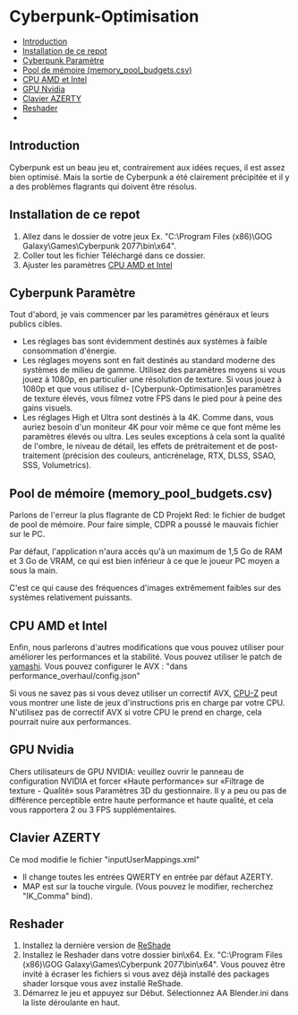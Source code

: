 # Cyberpunk-Optimisation

  - [Introduction](#introduction)
  - [Installation de ce repot](#installation-de-ce-repot)
  - [Cyberpunk Paramètre](#cyberpunk-paramètre)
  - [Pool de mémoire (memory_pool_budgets.csv)](#pool-de-mémoire-memory_pool_budgetscsv)
  - [CPU AMD et Intel](#cpu-amd-et-intel)
  - [GPU Nvidia](#gpu-nvidia)
  - [Clavier AZERTY](#clavier-azerty)
  - [Reshader](#reshader)
  - 
## Introduction
Cyberpunk est un beau jeu et, contrairement aux idées reçues, il est assez bien optimisé. Mais la sortie de Cyberpunk a été clairement précipitée et il y a des problèmes flagrants qui doivent être résolus.

## Installation de ce repot
1. Allez dans le dossier de votre jeux Ex. "C:\Program Files (x86)\GOG Galaxy\Games\Cyberpunk 2077\bin\x64".
2. Coller tout les fichier Téléchargé dans ce dossier.
3. Ajuster les paramètres [CPU AMD et Intel](#cpu-amd-et-intel)

## Cyberpunk Paramètre
Tout d'abord, je vais commencer par les paramètres généraux et leurs publics cibles.
- Les réglages bas sont évidemment destinés aux systèmes à faible consommation d'énergie.
- Les réglages moyens sont en fait destinés au standard moderne des systèmes de milieu de gamme. Utilisez des paramètres moyens si vous jouez à 1080p, en particulier une résolution de texture. Si vous jouez à 1080p et que vous utilisez d- [Cyberpunk-Optimisation]es paramètres de texture élevés, vous filmez votre FPS dans le pied pour à peine des gains visuels.
- Les réglages High et Ultra sont destinés à la 4K. Comme dans, vous auriez besoin d'un moniteur 4K pour voir même ce que font même les paramètres élevés ou ultra. Les seules exceptions à cela sont la qualité de l'ombre, le niveau de détail, les effets de prétraitement et de post-traitement (précision des couleurs, anticrénelage, RTX, DLSS, SSAO, SSS, Volumetrics).

## Pool de mémoire (memory_pool_budgets.csv)
Parlons de l'erreur la plus flagrante de CD Projekt Red: le fichier de budget de pool de mémoire. Pour faire simple, CDPR a poussé le mauvais fichier sur le PC.

Par défaut, l'application n'aura accès qu'à un maximum de 1,5 Go de RAM et 3 Go de VRAM, ce qui est bien inférieur à ce que le joueur PC moyen a sous la main. 

C'est ce qui cause des fréquences d'images extrêmement faibles sur des systèmes relativement puissants.

## CPU AMD et Intel
Enfin, nous parlerons d'autres modifications que vous pouvez utiliser pour améliorer les performances et la stabilité. Vous pouvez utiliser le patch de [yamashi](https://github.com/yamashi/PerformanceOverhaulCyberpunk/wiki). Vous pouvez configurer le AVX : "dans performance_overhaul/config.json"

Si vous ne savez pas si vous devez utiliser un correctif AVX, [CPU-Z](https://www.cpuid.com/softwares/cpu-z.html) peut vous montrer une liste de jeux d'instructions pris en charge par votre CPU. N'utilisez pas de correctif AVX si votre CPU le prend en charge, cela pourrait nuire aux performances.

## GPU Nvidia
Chers utilisateurs de GPU NVIDIA: veuillez ouvrir le panneau de configuration NVIDIA et forcer «Haute performance» sur «Filtrage de texture - Qualité» sous Paramètres 3D du gestionnaire. Il y a peu ou pas de différence perceptible entre haute performance et haute qualité, et cela vous rapportera 2 ou 3 FPS supplémentaires.

## Clavier AZERTY
Ce mod modifie le fichier "inputUserMappings.xml"
- Il change toutes les entrées QWERTY en entrée par défaut AZERTY.
- MAP est sur la touche virgule. (Vous pouvez le modifier, recherchez "IK_Comma" bind).

## Reshader
1. Installez la dernière version de [ReShade](https://reshade.me/)
2. Installez le Reshader dans votre dossier bin\x64. Ex. "C:\Program Files (x86)\GOG Galaxy\Games\Cyberpunk 2077\bin\x64".
Vous pouvez être invité à écraser les fichiers si vous avez déjà installé des packages shader lorsque vous avez installé ReShade. 
3. Démarrez le jeu et appuyez sur Début. Sélectionnez AA Blender.ini dans la liste déroulante en haut.
